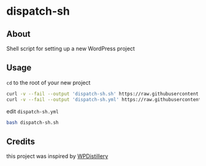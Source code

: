 # dispatch-sh

## About

Shell script for setting up a new WordPress project

## Usage

`cd` to the root of your new project
```sh
curl -v --fail --output 'dispatch-sh.sh' https://raw.githubusercontent.com/wpdispatch/dispatch-sh/master/dispatch-sh.sh
curl -v --fail --output 'dispatch-sh.yml' https://raw.githubusercontent.com/wpdispatch/dispatch-sh/master/dispatch-sh.example.yml
```
edit `dispatch-sh.yml`
```sh
bash dispatch-sh.sh
```

## Credits

this project was inspired by [WPDistillery](https://github.com/flurinduerst/WPDistillery)